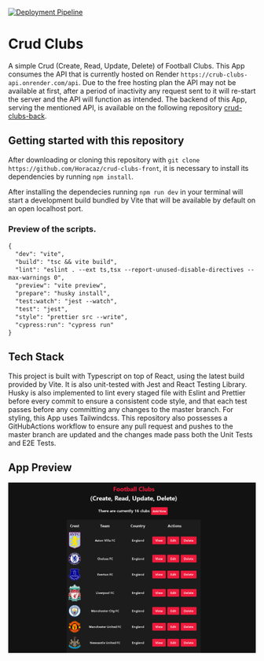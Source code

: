 [![Deployment Pipeline](https://github.com/Horacaz/crud-clubs-front/actions/workflows/pipeline.yml/badge.svg?branch=main)](https://github.com/Horacaz/crud-clubs-front/actions/workflows/pipeline.yml)

# Crud Clubs

A simple Crud (Create, Read, Update, Delete) of Football Clubs. This App consumes the API that is currently hosted on Render `https://crub-clubs-api.onrender.com/api`. Due to the free hosting plan the API may not be available at first, after a period of inactivity any request sent to it will re-start the server and the API will function as intended. The backend of this App, serving the mentioned API, is available on the following repository [crud-clubs-back](https://github.com/Horacaz/crud-clubs-back).

## Getting started with this repository

After downloading or cloning this repository with `git clone https://github.com/Horacaz/crud-clubs-front`, it is necessary to install its dependencies by running `npm install`.

After installing the dependecies running `npm run dev` in your terminal will start a development build bundled by Vite that will be available by default on an open localhost port.

### Preview of the scripts.

```
{
  "dev": "vite",
  "build": "tsc && vite build",
  "lint": "eslint . --ext ts,tsx --report-unused-disable-directives --max-warnings 0",
  "preview": "vite preview",
  "prepare": "husky install",
  "test:watch": "jest --watch",
  "test": "jest",
  "style": "prettier src --write",
  "cypress:run": "cypress run"
}
```

## Tech Stack

This project is built with Typescript on top of React, using the latest build provided by Vite. It is also unit-tested with Jest and React Testing Library. Husky is also implemented to lint every staged file with Eslint and Prettier before every commit to ensure a consistent code style, and that each test passes before any committing any changes to the master branch. For styling, this App uses Tailwindcss. This repository also possesses a GitHubActions workflow to ensure any pull request and pushes to the master branch are updated and the changes made pass both the Unit Tests and E2E Tests.

## App Preview

![App Peview](app-preview.png)
